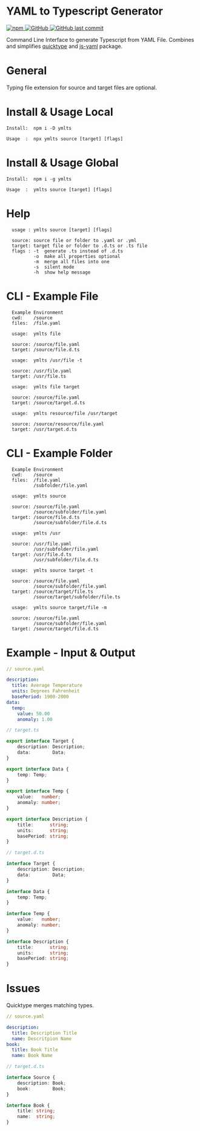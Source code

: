 # YAML to Typescript Generator
<a href="https://www.npmjs.com/package/ymlts">
  <img alt="npm" src="https://img.shields.io/npm/v/ymlts?style=for-the-badge">
</a>
<a href="https://github.com/LaCocoRoco/ymlts/blob/master/LICENSE">
  <img alt="GitHub" src="https://img.shields.io/github/license/lacocoroco/ymlts.svg?style=for-the-badge" />
</a>
<a href="https://github.com/LaCocoRoco/ymlts">
  <img alt="GitHub last commit" src="https://img.shields.io/github/last-commit/lacocoroco/ymlts?style=for-the-badge">
</a>

Command Line Interface to generate Typescript from YAML File.
Combines and simplifies [quicktype](https://github.com/quicktype/quicktype) and [js-yaml](https://github.com/nodeca/js-yaml) package.

# General
Typing file extension for source and target files are optional.

# Install & Usage Local 
```
Install:  npm i -D ymlts

Usage  :  npx ymlts source [target] [flags]
```

# Install & Usage Global
```
Install:  npm i -g ymlts

Usage  :  ymlts source [target] [flags]
```

# Help 
```
  usage : ymlts source [target] [flags]

  source: source file or folder to .yaml or .yml
  target: target file or folder to .d.ts or .ts file
  flags : -t  generate .ts instead of .d.ts
          -o  make all properties optional
          -m  merge all files into one
          -s  silent mode
          -h  show help message
```

# CLI - Example File
```
  Example Environment
  cwd:    /source
  files:  /file.yaml
```
```
  usage:  ymlts file

  source: /source/file.yaml
  target: /source/file.d.ts
```
```
  usage:  ymlts /usr/file -t

  source: /usr/file.yaml
  target: /usr/file.ts
```
```
  usage:  ymlts file target

  source: /source/file.yaml
  target: /source/target.d.ts
```
```
  usage:  ymlts resource/file /usr/target

  source: /source/resource/file.yaml
  target: /usr/target.d.ts
```

# CLI - Example Folder
```
  Example Environment
  cwd:    /source
  files:  /file.yaml
          /subfolder/file.yaml
```
```
  usage:  ymlts source

  source: /source/file.yaml
          /source/subfolder/file.yaml         
  target: /source/file.d.ts
          /source/subfolder/file.d.ts
```
```
  usage:  ymlts /usr

  source: /usr/file.yaml
          /usr/subfolder/file.yaml         
  target: /usr/file.d.ts
          /usr/subfolder/file.d.ts
```
```
  usage:  ymlts source target -t

  source: /source/file.yaml
          /source/subfolder/file.yaml         
  target: /source/target/file.ts
          /source/target/subfolder/file.ts
```
```
  usage:  ymlts source target/file -m

  source: /source/file.yaml
          /source/subfolder/file.yaml         
  target: /source/target/file.d.ts
```
# Example - Input & Output
```yaml
// source.yaml

description:
  title: Average Temperature
  units: Degrees Fahrenheit
  basePeriod: 1900-2000
data:
  temp:
    value: 50.00
    anomaly: 1.00
```
```typescript
// target.ts

export interface Target {
    description: Description;
    data:        Data;
}

export interface Data {
    temp: Temp;
}

export interface Temp {
    value:   number;
    anomaly: number;
}

export interface Description {
    title:      string;
    units:      string;
    basePeriod: string;
}

```
```typescript
// target.d.ts

interface Target {
    description: Description;
    data:        Data;
}

interface Data {
    temp: Temp;
}

interface Temp {
    value:   number;
    anomaly: number;
}

interface Description {
    title:      string;
    units:      string;
    basePeriod: string;
}
```

# Issues
Quicktype merges matching types.
```yaml
// source.yaml

description:
  title: Description Title
  name: Descritpion Name
book:
  title: Book Title
  name: Book Name
```
```typescript
// target.d.ts

interface Source {
    description: Book;
    book:        Book;
}

interface Book {
    title: string;
    name:  string;
}
```